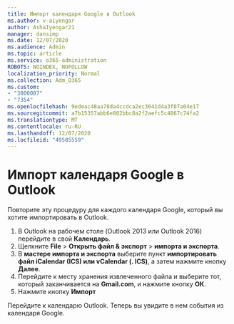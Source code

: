 ```yaml
---
title: Импорт календаря Google в Outlook
ms.author: v-aiyengar
author: AshaIyengar21
manager: dansimp
ms.date: 12/07/2020
ms.audience: Admin
ms.topic: article
ms.service: o365-administration
ROBOTS: NOINDEX, NOFOLLOW
localization_priority: Normal
ms.collection: Adm_O365
ms.custom:
- "3800007"
- "7354"
ms.openlocfilehash: 9edeac48aa78da4ccdca2ec3641d4a3f07a04e17
ms.sourcegitcommit: a7b15357abb6e802bbc8a2f2aefc5c4867c74fa2
ms.translationtype: MT
ms.contentlocale: ru-RU
ms.lasthandoff: 12/07/2020
ms.locfileid: "49585559"
---
```

# <a name="import-your-google-calendar-to-outlook"></a>Импорт календаря Google в Outlook

Повторите эту процедуру для каждого календаря Google, который вы хотите импортировать в Outlook.

1. В Outlook на рабочем столе (Outlook 2013 или Outlook 2016) перейдите в свой **Календарь**.
1. Щелкните **File**  >  **Открыть файл & экспорт**  >  **импорта и экспорта**.
1. В **мастере импорта и экспорта** выберите пункт **импортировать файл iCalendar (ICS) или vCalendar (. ICS)**, а затем нажмите кнопку **Далее**.
1. Перейдите к месту хранения извлеченного файла и выберите тот, который заканчивается на **Gmail.com**, и нажмите кнопку **ОК**.
1. Нажмите кнопку **Импорт**

Перейдите к календарю Outlook. Теперь вы увидите в нем события из календаря Google.
